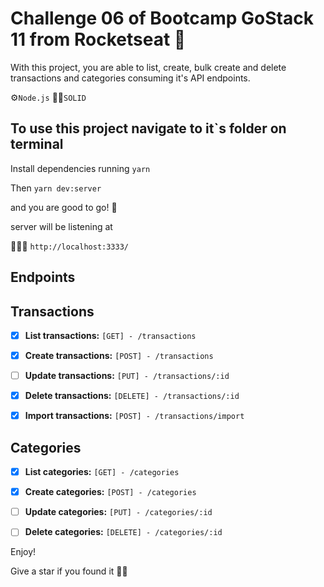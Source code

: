 # Challenge 06 of Bootcamp GoStack 11 from Rocketseat 🚀

With this project, you are able to list, create, bulk create and delete transactions and categories consuming it's API endpoints.

⚙️``Node.js``
💪🏻``SOLID``

## To use this project navigate to it`s folder on terminal

Install dependencies running ```yarn```

Then ```yarn dev:server```

and you are good to go! 🙂

server will be listening at

🧑🏻‍💻 ```http://localhost:3333/```

Endpoints
---
## Transactions
- [x] **List transactions:** ``[GET] - /transactions``

- [x] **Create transactions:** ``[POST] - /transactions``

- [ ] **Update transactions:** ``[PUT] - /transactions/:id``

- [x] **Delete transactions:** ``[DELETE] - /transactions/:id``

- [x] **Import transactions:** ``[POST] - /transactions/import``

## Categories
- [x] **List categories:** ``[GET] - /categories``

- [x] **Create categories:** ``[POST] - /categories``

- [ ] **Update categories:** ``[PUT] - /categories/:id``

- [ ] **Delete categories:** ``[DELETE] - /categories/:id``

Enjoy!

Give a star if you found it 👍🏻

